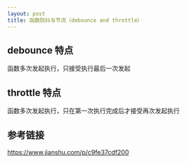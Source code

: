 ```yaml
---
layout: post
title: 函数防抖与节流（debounce and throttle）
---
```


## debounce 特点
函数多次发起执行，只接受执行最后一次发起

## throttle 特点
函数多次发起执行，只在第一次执行完成后才接受再次发起执行

## 参考链接

https://www.jianshu.com/p/c9fe37cdf200